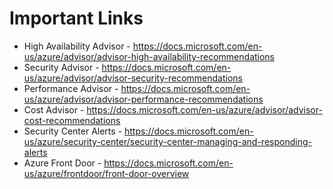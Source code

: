 # Important Links
*	High Availability Advisor - https://docs.microsoft.com/en-us/azure/advisor/advisor-high-availability-recommendations
*	Security Advisor - https://docs.microsoft.com/en-us/azure/advisor/advisor-security-recommendations
*	Performance Advisor - https://docs.microsoft.com/en-us/azure/advisor/advisor-performance-recommendations
*	Cost Advisor - https://docs.microsoft.com/en-us/azure/advisor/advisor-cost-recommendations
*	Security Center Alerts - https://docs.microsoft.com/en-us/azure/security-center/security-center-managing-and-responding-alerts
*	Azure Front Door - https://docs.microsoft.com/en-us/azure/frontdoor/front-door-overview

